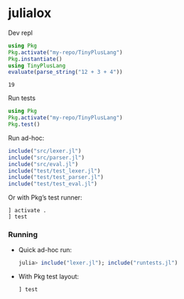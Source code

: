 # julialox

Dev repl

```julia
using Pkg
Pkg.activate("my-repo/TinyPlusLang")
Pkg.instantiate()
using TinyPlusLang
evaluate(parse_string("12 + 3 + 4"))
```

```text
19
```

Run tests

```julia
using Pkg
Pkg.activate("my-repo/TinyPlusLang")
Pkg.test()
```

Run ad-hoc:

```julia
include("src/lexer.jl")
include("src/parser.jl")
include("src/eval.jl")
include("test/test_lexer.jl")
include("test/test_parser.jl")
include("test/test_eval.jl")
```

Or with Pkg’s test runner:

```
] activate .
] test
```

### Running

* Quick ad-hoc run:

  ```julia
  julia> include("lexer.jl"); include("runtests.jl")
  ```

* With Pkg test layout:


  ```julia
  ] test
  ```

